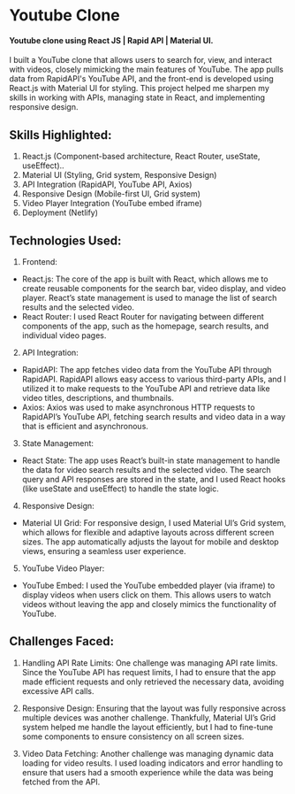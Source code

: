 # Youtube Clone
#### Youtube clone using React JS | Rapid API | Material UI.
I built a YouTube clone that allows users to search for, view, and interact with videos, closely mimicking the main features of YouTube. The app pulls data from RapidAPI's YouTube API, and the front-end is developed using React.js with Material UI for styling. This project helped me sharpen my skills in working with APIs, managing state in React, and implementing responsive design.

## Skills Highlighted:
1. React.js (Component-based architecture, React Router, useState, useEffect)..
2. Material UI (Styling, Grid system, Responsive Design)
3. API Integration (RapidAPI, YouTube API, Axios)
4. Responsive Design (Mobile-first UI, Grid system)
5. Video Player Integration (YouTube embed iframe)
6. Deployment (Netlify)

## Technologies Used:

1. Frontend:
  * React.js: The core of the app is built with React, which allows me to create reusable components for the search bar, video display, and video player. React’s state management is used to manage the list of search results and the selected video.
  * React Router: I used React Router for navigating between different components of the app, such as the homepage, search results, and individual video pages.

2. API Integration:
  * RapidAPI: The app fetches video data from the YouTube API through RapidAPI. RapidAPI allows easy access to various third-party APIs, and I utilized it to make requests to the YouTube API and retrieve data like video titles, descriptions, and thumbnails.
  * Axios: Axios was used to make asynchronous HTTP requests to RapidAPI’s YouTube API, fetching search results and video data in a way that is efficient and asynchronous.

3. State Management:

  * React State: The app uses React’s built-in state management to handle the data for video search results and the selected video. The search query and API responses are stored in the state, and I used React hooks (like useState and useEffect) to handle the state logic.

4. Responsive Design:

  * Material UI Grid: For responsive design, I used Material UI’s Grid system, which allows for flexible and adaptive layouts across different screen sizes. The app automatically adjusts the layout for mobile and desktop views, ensuring a seamless user experience.

5. YouTube Video Player:

  * YouTube Embed: I used the YouTube embedded player (via iframe) to display videos when users click on them. This allows users to watch videos without leaving the app and closely mimics the functionality of YouTube.
    
## Challenges Faced:
1. Handling API Rate Limits: One challenge was managing API rate limits. Since the YouTube API has request limits, I had to ensure that the app made efficient requests and only retrieved the necessary data, avoiding excessive API calls.

2. Responsive Design: Ensuring that the layout was fully responsive across multiple devices was another challenge. Thankfully, Material UI’s Grid system helped me handle the layout efficiently, but I had to fine-tune some components to ensure consistency on all screen sizes.

3. Video Data Fetching: Another challenge was managing dynamic data loading for video results. I used loading indicators and error handling to ensure that users had a smooth experience while the data was being fetched from the API.

